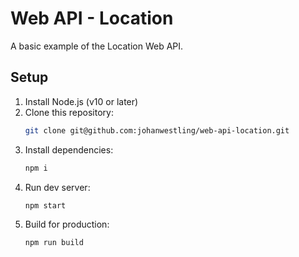 # Web API - Location

A basic example of the Location Web API.

## Setup

1. Install Node.js (v10 or later)
1. Clone this repository:
    ```bash
    git clone git@github.com:johanwestling/web-api-location.git
    ```
1. Install dependencies:
    ```bash
    npm i
    ```
1. Run dev server:
    ```bash
    npm start
    ```
1. Build for production:
    ```bash
    npm run build
    ```